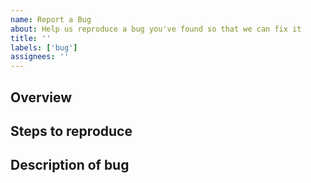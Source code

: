 ```yaml
---
name: Report a Bug
about: Help us reproduce a bug you've found so that we can fix it
title: ''
labels: ['bug']
assignees: ''
---
```


<!-- Please fill in each section completely. Thank you! -->

## Overview

<!-- Say a few words about how you came to discover this bug -->

## Steps to reproduce

<!--
  List the steps that someone unfamiliar with your problem would
  have to take to observe this bug.

  Ideally, include a code snippet or link to a repository that
  someone can run locally to reproduce the problem.
-->

## Description of bug

<!--
  Describe what happened that you did not expect, or what did not
  happen the way you had hoped.

  Include the full text of error messages and logs, if any.
  Do not upload screenshots of error messages.
-->
